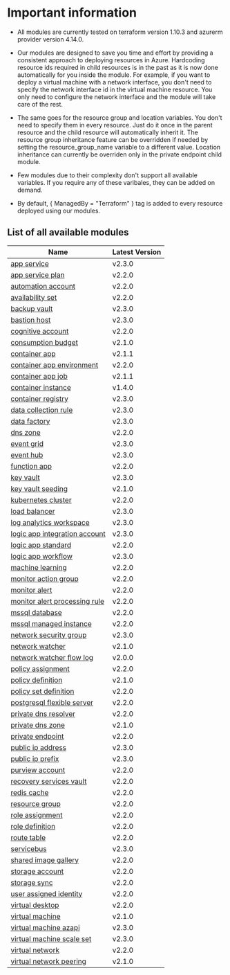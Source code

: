 # Important information
* All modules are currently tested on terraform version 1.10.3 and azurerm provider version 4.14.0.

* Our modules are designed to save you time and effort by providing a consistent approach to deploying resources in Azure. Hardcoding resource ids required in child resources is in the past as it is now done automatically for you inside the module. For example, if you want to deploy a virtual machine with a network interface, you don't need to specify the network interface id in the virtual machine resource. You only need to configure the network interface and the module will take care of the rest.

* The same goes for the resource group and location variables. You don't need to specify them in every resource. Just do it once in the parent resource and the child resource will automatically inherit it. The resource group inheritance feature can be overridden if needed by setting the resource_group_name variable to a different value. Location inheritance can currently be overriden only in the private endpoint child module.

* Few modules due to their complexity don't support all available variables. If you require any of these varibales, they can be added on demand.

* By default, { ManagedBy = "Terraform" } tag is added to every resource deployed using our modules.

## List of all available modules


| Name | Latest Version |
| ---- | -------------- |
| [app service](./app-service/README.md) | v2.3.0 |
| [app service plan](./app-service-plan/README.md) | v2.2.0 |
| [automation account](./automation-account/README.md) | v2.2.0 |
| [availability set](./availability-set/README.md) | v2.2.0 |
| [backup vault](./backup-vault/README.md) | v2.3.0 |
| [bastion host](./bastion-host/README.md) | v2.3.0 |
| [cognitive account](./cognitive-account/README.md) | v2.2.0 |
| [consumption budget](./consumption-budget/README.md) | v2.1.0 |
| [container app](./container-app/README.md) | v2.1.1 |
| [container app environment](./container-app-environment/README.md) | v2.2.0 |
| [container app job](./container-app-job/README.md) | v2.1.1 |
| [container instance](./container-instance/README.md) | v1.4.0 |
| [container registry](./container-registry/README.md) | v2.3.0 |
| [data collection rule](./data-collection-rule/README.md) | v2.3.0 |
| [data factory](./data-factory/README.md) | v2.3.0 |
| [dns zone](./dns-zone/README.md) | v2.2.0 |
| [event grid](./event-grid/README.md) | v2.3.0 |
| [event hub](./event-hub/README.md) | v2.3.0 |
| [function app](./function-app/README.md) | v2.2.0 |
| [key vault](./key-vault/README.md) | v2.3.0 |
| [key vault seeding](./key-vault-seeding/README.md) | v2.1.0 |
| [kubernetes cluster](./kubernetes-cluster/README.md) | v2.2.0 |
| [load balancer](./load-balancer/README.md) | v2.3.0 |
| [log analytics workspace](./log-analytics-workspace/README.md) | v2.3.0 |
| [logic app integration account](./logic-app-integration-account/README.md) | v2.3.0 |
| [logic app standard](./logic-app-standard/README.md) | v2.2.0 |
| [logic app workflow](./logic-app-workflow/README.md) | v2.3.0 |
| [machine learning](./machine-learning/README.md) | v2.2.0 |
| [monitor action group](./monitor-action-group/README.md) | v2.2.0 |
| [monitor alert](./monitor-alert/README.md) | v2.2.0 |
| [monitor alert processing rule](./monitor-alert-processing-rule/README.md) | v2.2.0 |
| [mssql database](./mssql-database/README.md) | v2.2.0 |
| [mssql managed instance](./mssql-managed-instance/README.md) | v2.2.0 |
| [network security group](./network-security-group/README.md) | v2.3.0 |
| [network watcher](./network-watcher/README.md) | v2.1.0 |
| [network watcher flow log](./network-watcher-flow-log/README.md) | v2.0.0 |
| [policy assignment](./policy-assignment/README.md) | v2.2.0 |
| [policy definition](./policy-definition/README.md) | v2.1.0 |
| [policy set definition](./policy-set-definition/README.md) | v2.2.0 |
| [postgresql flexible server](./postgresql-flexible-server/README.md) | v2.2.0 |
| [private dns resolver](./private-dns-resolver/README.md) | v2.2.0 |
| [private dns zone](./private-dns-zone/README.md) | v2.1.0 |
| [private endpoint](./private-endpoint/README.md) | v2.2.0 |
| [public ip address](./public-ip-address/README.md) | v2.3.0 |
| [public ip prefix](./public-ip-prefix/README.md) | v2.3.0 |
| [purview account](./purview-account/README.md) | v2.2.0 |
| [recovery services vault](./recovery-services-vault/README.md) | v2.2.0 |
| [redis cache](./redis-cache/README.md) | v2.2.0 |
| [resource group](./resource-group/README.md) | v2.2.0 |
| [role assignment](./role-assignment/README.md) | v2.2.0 |
| [role definition](./role-definition/README.md) | v2.2.0 |
| [route table](./route-table/README.md) | v2.2.0 |
| [servicebus](./servicebus/README.md) | v2.3.0 |
| [shared image gallery](./shared-image-gallery/README.md) | v2.2.0 |
| [storage account](./storage-account/README.md) | v2.2.0 |
| [storage sync](./storage-sync/README.md) | v2.2.0 |
| [user assigned identity](./user-assigned-identity/README.md) | v2.2.0 |
| [virtual desktop](./virtual-desktop/README.md) | v2.2.0 |
| [virtual machine](./virtual-machine/README.md) | v2.1.0 |
| [virtual machine azapi](./virtual-machine-azapi/README.md) | v2.3.0 |
| [virtual machine scale set](./virtual-machine-scale-set/README.md) | v2.3.0 |
| [virtual network](./virtual-network/README.md) | v2.2.0 |
| [virtual network peering](./virtual-network-peering/README.md) | v2.1.0 |
